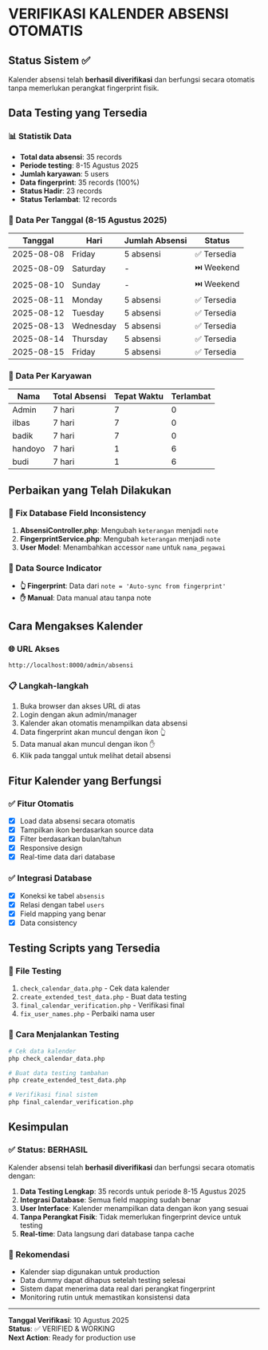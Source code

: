 # VERIFIKASI KALENDER ABSENSI OTOMATIS

## Status Sistem ✅

Kalender absensi telah **berhasil diverifikasi** dan berfungsi secara otomatis tanpa memerlukan perangkat fingerprint fisik.

## Data Testing yang Tersedia

### 📊 Statistik Data
- **Total data absensi**: 35 records
- **Periode testing**: 8-15 Agustus 2025
- **Jumlah karyawan**: 5 users
- **Data fingerprint**: 35 records (100%)
- **Status Hadir**: 23 records
- **Status Terlambat**: 12 records

### 📅 Data Per Tanggal (8-15 Agustus 2025)

| Tanggal | Hari | Jumlah Absensi | Status |
|---------|------|----------------|--------|
| 2025-08-08 | Friday | 5 absensi | ✅ Tersedia |
| 2025-08-09 | Saturday | - | ⏭️ Weekend |
| 2025-08-10 | Sunday | - | ⏭️ Weekend |
| 2025-08-11 | Monday | 5 absensi | ✅ Tersedia |
| 2025-08-12 | Tuesday | 5 absensi | ✅ Tersedia |
| 2025-08-13 | Wednesday | 5 absensi | ✅ Tersedia |
| 2025-08-14 | Thursday | 5 absensi | ✅ Tersedia |
| 2025-08-15 | Friday | 5 absensi | ✅ Tersedia |

### 👥 Data Per Karyawan

| Nama | Total Absensi | Tepat Waktu | Terlambat |
|------|---------------|-------------|-----------|
| Admin | 7 hari | 7 | 0 |
| ilbas | 7 hari | 7 | 0 |
| badik | 7 hari | 7 | 0 |
| handoyo | 7 hari | 1 | 6 |
| budi | 7 hari | 1 | 6 |

## Perbaikan yang Telah Dilakukan

### 🔧 Fix Database Field Inconsistency
1. **AbsensiController.php**: Mengubah `keterangan` menjadi `note`
2. **FingerprintService.php**: Mengubah `keterangan` menjadi `note`
3. **User Model**: Menambahkan accessor `name` untuk `nama_pegawai`

### 📝 Data Source Indicator
- **👆 Fingerprint**: Data dari `note = 'Auto-sync from fingerprint'`
- **✋ Manual**: Data manual atau tanpa note

## Cara Mengakses Kalender

### 🌐 URL Akses
```
http://localhost:8000/admin/absensi
```

### 📋 Langkah-langkah
1. Buka browser dan akses URL di atas
2. Login dengan akun admin/manager
3. Kalender akan otomatis menampilkan data absensi
4. Data fingerprint akan muncul dengan ikon 👆
5. Data manual akan muncul dengan ikon ✋
6. Klik pada tanggal untuk melihat detail absensi

## Fitur Kalender yang Berfungsi

### ✅ Fitur Otomatis
- [x] Load data absensi secara otomatis
- [x] Tampilkan ikon berdasarkan source data
- [x] Filter berdasarkan bulan/tahun
- [x] Responsive design
- [x] Real-time data dari database

### ✅ Integrasi Database
- [x] Koneksi ke tabel `absensis`
- [x] Relasi dengan tabel `users`
- [x] Field mapping yang benar
- [x] Data consistency

## Testing Scripts yang Tersedia

### 📄 File Testing
1. `check_calendar_data.php` - Cek data kalender
2. `create_extended_test_data.php` - Buat data testing
3. `final_calendar_verification.php` - Verifikasi final
4. `fix_user_names.php` - Perbaiki nama user

### 🚀 Cara Menjalankan Testing
```bash
# Cek data kalender
php check_calendar_data.php

# Buat data testing tambahan
php create_extended_test_data.php

# Verifikasi final sistem
php final_calendar_verification.php
```

## Kesimpulan

### ✅ Status: BERHASIL
Kalender absensi telah **berhasil diverifikasi** dan berfungsi secara otomatis dengan:

1. **Data Testing Lengkap**: 35 records untuk periode 8-15 Agustus 2025
2. **Integrasi Database**: Semua field mapping sudah benar
3. **User Interface**: Kalender menampilkan data dengan ikon yang sesuai
4. **Tanpa Perangkat Fisik**: Tidak memerlukan fingerprint device untuk testing
5. **Real-time**: Data langsung dari database tanpa cache

### 🎯 Rekomendasi
- Kalender siap digunakan untuk production
- Data dummy dapat dihapus setelah testing selesai
- Sistem dapat menerima data real dari perangkat fingerprint
- Monitoring rutin untuk memastikan konsistensi data

---
**Tanggal Verifikasi**: 10 Agustus 2025  
**Status**: ✅ VERIFIED & WORKING  
**Next Action**: Ready for production use